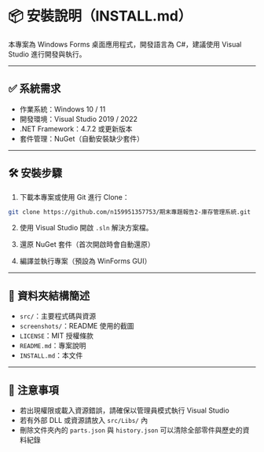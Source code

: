 # 📦 安裝說明（INSTALL.md）

本專案為 Windows Forms 桌面應用程式，開發語言為 C#，建議使用 Visual Studio 進行開發與執行。

---

## ✅ 系統需求

- 作業系統：Windows 10 / 11
- 開發環境：Visual Studio 2019 / 2022
- .NET Framework：4.7.2 或更新版本
- 套件管理：NuGet（自動安裝缺少套件）

---

## 🛠️ 安裝步驟

1. 下載本專案或使用 Git 進行 Clone：

```bash
git clone https://github.com/n159951357753/期末專題報告2-庫存管理系統.git
```

2. 使用 Visual Studio 開啟 `.sln` 解決方案檔。

3. 還原 NuGet 套件（首次開啟時會自動還原）

4. 編譯並執行專案（預設為 WinForms GUI）

---

## 📁 資料夾結構簡述

- `src/`：主要程式碼與資源
- `screenshots/`：README 使用的截圖
- `LICENSE`：MIT 授權條款
- `README.md`：專案說明
- `INSTALL.md`：本文件

---

## 📌 注意事項

- 若出現權限或載入資源錯誤，請確保以管理員模式執行 Visual Studio
- 若有外部 DLL 或資源請放入 `src/Libs/` 內
- 刪除文件夾內的 `parts.json` 與 `history.json` 可以清除全部零件與歷史的資料紀錄

